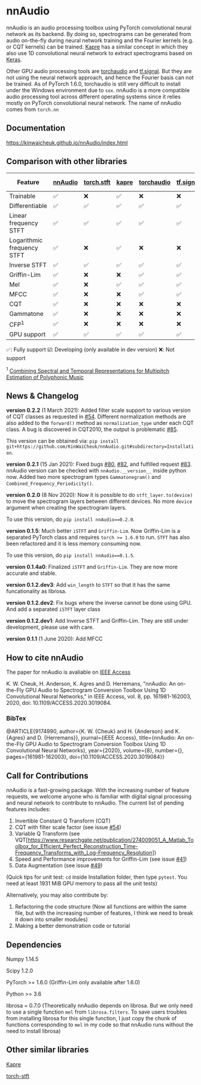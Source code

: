 # nnAudio
nnAudio is an audio processing toolbox using PyTorch convolutional neural network as its backend. By doing so, spectrograms can be generated from audio on-the-fly during neural network training and the Fourier kernels (e.g. or CQT kernels) can be trained. [Kapre](https://github.com/keunwoochoi/kapre) has a similar concept in which they also use 1D convolutional neural network to extract spectrograms based on [Keras](https://keras.io).

Other GPU audio processing tools are [torchaudio](https://github.com/pytorch/audio) and [tf.signal](https://www.tensorflow.org/api_docs/python/tf/signal). But they are not using the neural network approach, and hence the Fourier basis can not be trained. As of PyTorch 1.6.0, torchaudio is still very difficult to install under the Windows environment due to `sox`. nnAudio is a more compatible audio processing tool across different operating systems since it relies mostly on PyTorch convolutional neural network. The name of nnAudio comes from `torch.nn`


## Documentation
https://kinwaicheuk.github.io/nnAudio/index.html

## Comparison with other libraries
| Feature | [nnAudio](https://github.com/KinWaiCheuk/nnAudio) | [torch.stft](https://github.com/pytorch/pytorch/blob/master/aten/src/ATen/native/SpectralOps.cpp) | [kapre](https://github.com/keunwoochoi/kapre) | [torchaudio](https://github.com/pytorch/audio) | [tf.signal](https://github.com/tensorflow/tensorflow/tree/master/tensorflow/python/ops/signal) | [torch-stft](https://github.com/pseeth/torch-stft) | [librosa](https://github.com/librosa/librosa) |
| ------- | ------- | ---------- | ----- | ---------- | ---------------------------- | ---------- | ------- |
| Trainable | ✅ | ❌| ✅ | ❌ | ❌ | ✅ | ❌ |
| Differentiable | ✅  | ✅ | ✅ | ✅ | ✅ | ✅ | ❌ |
| Linear frequency STFT| ✅  | ✅ | ✅ | ✅ | ✅ | ✅ | ✅ |
| Logarithmic frequency STFT| ✅  | ❌ | ✅ | ❌ | ❌ | ❌ | ❌ |
| Inverse STFT| ✅  | ✅ | ✅ | ✅ | ✅ | ✅ | ✅ |
| Griffin-Lim| ✅  | ❌ | ❌ | ✅ | ✅ | ❌ | ✅ |
| Mel | ✅ | ❌ | ✅ | ✅ | ✅ | ❌ | ✅ |
| MFCC | ✅  | ❌ | ❌ | ✅| ✅ | ❌ | ✅ |
| CQT | ✅ | ❌ | ❌ | ❌ | ❌ | ❌ | ✅ |
| Gammatone | ✅ | ❌ | ❌ | ❌ | ❌ | ❌ | ❌ |
| CFP<sup>1</sup> | ✅ | ❌ | ❌ | ❌ | ❌ | ❌ | ❌ |
| GPU support | ✅ | ✅ | ✅ | ✅ | ✅ | ✅ | ❌ |

✅: Fully support    ☑️: Developing (only available in dev version)    ❌: Not support

<sup>1</sup> [Combining Spectral and Temporal Representations for Multipitch Estimation of Polyphonic Music](https://ieeexplore.ieee.org/document/7118691)

## News & Changelog
**version 0.2.2** (1 March 2021): 
Added filter scale support to various version of CQT classes as requested in [#54](/../../issues/54). Different normalization methods are also added to the `forward()` method as `normalization_type` under each CQT class. A bug is discovered in CQT2010, the output is problematic [#85](/../../issues/85).

This version can be obtained via:
`pip install git+https://github.com/KinWaiCheuk/nnAudio.git#subdirectory=Installation`.

**version 0.2.1** (15 Jan 2021): 
Fixed bugs [#80](/../../issues/80), [#82](/../../issues/82), and fulfilled request [#83](/../../issues/83). nnAudio version can be checked with `nnAudio.__version__` inside python now. Added two more spectrogram types `Gammatonegram()` and `Combined_Frequency_Periodicity()`.

**version 0.2.0** (8 Nov 2020): 
Now it is possible to do `stft_layer.to(device)` to move the spectrogram layers between different devices.
No more `device` argument when creating the spectrogram layers.

To use this version, do `pip install nnAudio==0.2.0`.

**version 0.1.5**:
Much better `iSTFT` and `Griffin-Lim`. Now Griffin-Lim is a separated PyTorch class and requires `torch >= 1.6.0` to run. `STFT` has also been refactored and it is less memory consuming now.

To use this version, do `pip install nnAudio==0.1.5`.

**version 0.1.4a0**: Finalized `iSTFT` and `Griffin-Lim`. They are now more accurate and stable.

**version 0.1.2.dev3**: Add `win_length` to `STFT` so that it has the same funcationality as librosa.

**version 0.1.2.dev2**: Fix bugs where the inverse cannot be done using GPU. And add a separated `iSTFT` layer class

**version 0.1.2.dev1**: Add Inverse STFT and Griffin-Lim. They are still under development, please use with care.
                    
**version 0.1.1**  (1 June 2020): Add MFCC




## How to cite nnAudio
The paper for nnAudio is avaliable on [IEEE Access](https://ieeexplore.ieee.org/document/9174990)

K. W. Cheuk, H. Anderson, K. Agres and D. Herremans, "nnAudio: An on-the-Fly GPU Audio to Spectrogram Conversion Toolbox Using 1D Convolutional Neural Networks," in IEEE Access, vol. 8, pp. 161981-162003, 2020, doi: 10.1109/ACCESS.2020.3019084.

### BibTex
@ARTICLE{9174990,
  author={K. W. {Cheuk} and H. {Anderson} and K. {Agres} and D. {Herremans}},
  journal={IEEE Access}, 
  title={nnAudio: An on-the-Fly GPU Audio to Spectrogram Conversion Toolbox Using 1D Convolutional Neural Networks}, 
  year={2020},
  volume={8},
  number={},
  pages={161981-162003},
  doi={10.1109/ACCESS.2020.3019084}}


## Call for Contributions
nnAudio is a fast-growing package. With the increasing number of feature requests, we welcome anyone who is familiar with digital signal processing and neural network to contribute to nnAudio. The current list of pending features includes:
1. Invertible Constant Q Transform (CQT)
1. CQT with filter scale factor (see issue [#54](/../../issues/54))
1. Variable Q Transform (see VQT[https://www.researchgate.net/publication/274009051_A_Matlab_Toolbox_for_Efficient_Perfect_Reconstruction_Time-Frequency_Transforms_with_Log-Frequency_Resolution])
1. Speed and Performance improvements for Griffin-Lim (see issue [#41](/../../issues/41))
1. Data Augmentation (see issue [#49](/../../issues/49))

(Quick tips for unit test: `cd` inside Installation folder, then type `pytest`. You need at least 1931 MiB GPU memory to pass all the unit tests)

Alternatively, you may also contribute by:
   1. Refactoring the code structure (Now all functions are within the same file, but with the increasing number of features, I think we need to break it down into smaller modules)
   1. Making a better demonstration code or tutorial




## Dependencies
Numpy 1.14.5

Scipy 1.2.0

PyTorch >= 1.6.0 (Griffin-Lim only available after 1.6.0)

Python >= 3.6

librosa = 0.7.0 (Theoretically nnAudio depends on librosa. But we only need to use a single function `mel` from `librosa.filters`. To save users troubles from installing librosa for this single function, I just copy the chunk of functions corresponding to `mel` in my code so that nnAudio runs without the need to install librosa)



## Other similar libraries
[Kapre](https://www.semanticscholar.org/paper/Kapre%3A-On-GPU-Audio-Preprocessing-Layers-for-a-of-Choi-Joo/b1ad5643e5dd66fac27067b00e5c814f177483ca?citingPapersSort=is-influential#citing-papers)

[torch-stft](https://github.com/pseeth/torch-stft)
